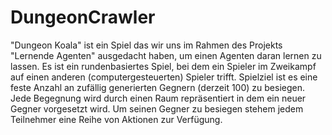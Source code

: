 # DungeonCrawler
"Dungeon Koala" ist ein Spiel das wir uns im Rahmen des Projekts "Lernende Agenten" ausgedacht haben, um einen Agenten daran lernen zu lassen. Es ist ein rundenbasiertes Spiel, bei dem ein Spieler im Zweikampf auf einen anderen (computergesteuerten) Spieler trifft. Spielziel ist es eine feste Anzahl an zufällig generierten Gegnern (derzeit 100) zu besiegen. Jede Begegnung wird durch einen Raum repräsentiert in dem ein neuer Gegner vorgesetzt wird. Um seinen Gegner zu besiegen stehem jedem Teilnehmer eine Reihe von Aktionen zur Verfügung.
